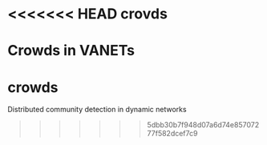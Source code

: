 <<<<<<< HEAD
crovds
======

Crowds in VANETs
=======
crowds
======

Distributed community detection in dynamic networks
>>>>>>> 5dbb30b7f948d07a6d74e85707277f582dcef7c9
